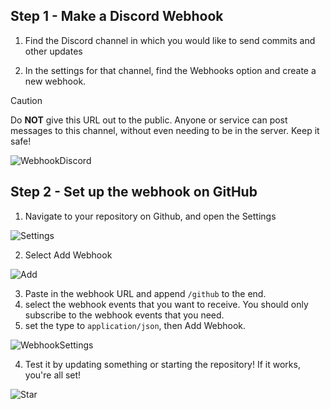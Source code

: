 ## Step 1 - Make a Discord Webhook
1. Find the Discord channel in which you would like to send commits and other updates

2. In the settings for that channel, find the Webhooks option and create a new webhook.

> [!caution]
> Do **NOT** give this URL out to the public.
> Anyone or service can post messages to this channel, without even needing to be in the server.
> Keep it safe!

![WebhookDiscord](http://i.imgur.com/PZE2wFu.png)

## Step 2 - Set up the webhook on GitHub
1. Navigate to your repository on Github, and open the Settings

![Settings](http://i.imgur.com/4GNq1lu.png)

2. Select Add Webhook

![Add](http://i.imgur.com/ZvrBQdi.png)

3. Paste in the webhook URL and append `/github` to the end.
5. select the webhook events that you want to receive. You should only subscribe to the webhook events that you need.
6. set the type to `application/json`, then Add Webhook.

![WebhookSettings](http://i.imgur.com/mrf8Qmj.png)

4. Test it by updating something or starting the repository! If it works, you're all set!

![Star](http://i.imgur.com/ABlwTLf.png)
